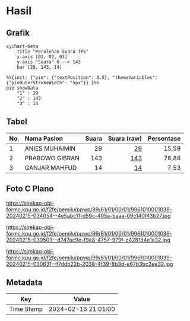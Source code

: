 # Hasil

## Grafik

```mermaid
xychart-beta
    title "Perolehan Suara TPS"
    x-axis [01, 02, 03]
    y-axis "Suara" 0 --> 143
    bar [29, 143, 14]
```

```mermaid
%%{init: {"pie": {"textPosition": 0.5}, "themeVariables": {"pieOuterStrokeWidth": "5px"}} }%%
pie showData
    "1" : 29
    "2" : 143
    "3" : 14
```

## Tabel

| No. | Nama Paslon    | Suara | Suara (raw) | Persentase |
|:--- |:-------------- | -----:| -----------:| ----------:|
| 1   | ANIES MUHAIMIN | 29    | [29][p-1]   | 15,59      |
| 2   | PRABOWO GIBRAN | 143   | [143][p-2]  | 76,88      |
| 3   | GANJAR MAHFUD  | 14    | [14][p-3]   | 7,53       |


[p-1]: https://github.com/gigit-pemilu/pemilu-2024-99-luar-negeri/blob/main/pilpres/hitung-suara/sub/99-luar-negeri/sub/61-kota-kinabalu-malaysia/sub/01-kota-kinabalu-malaysia/sub/0001-kota-kinabalu-malaysia/sub/039-ksk-028/sub/paslon-1.txt
[p-2]: https://github.com/gigit-pemilu/pemilu-2024-99-luar-negeri/blob/main/pilpres/hitung-suara/sub/99-luar-negeri/sub/61-kota-kinabalu-malaysia/sub/01-kota-kinabalu-malaysia/sub/0001-kota-kinabalu-malaysia/sub/039-ksk-028/sub/paslon-2.txt
[p-3]: https://github.com/gigit-pemilu/pemilu-2024-99-luar-negeri/blob/main/pilpres/hitung-suara/sub/99-luar-negeri/sub/61-kota-kinabalu-malaysia/sub/01-kota-kinabalu-malaysia/sub/0001-kota-kinabalu-malaysia/sub/039-ksk-028/sub/paslon-3.txt

## Foto C Plano

https://sirekap-obj-formc.kpu.go.id/f2fe/pemilu/ppwp/99/61/01/00/01/9961010001039-20240215-034054--4e5abc11-d59c-405a-baaa-09c140f43b27.jpg

https://sirekap-obj-formc.kpu.go.id/f2fe/pemilu/ppwp/99/61/01/00/01/9961010001039-20240215-030503--d747ac9e-f9e8-4757-979f-c4281d4e1a32.jpg

https://sirekap-obj-formc.kpu.go.id/f2fe/pemilu/ppwp/99/61/01/00/01/9961010001039-20240215-030631--f7ddb22b-2038-4f39-8b3d-e67b3bc2ee32.jpg


## Metadata

| Key        | Value               |
| ---------- | ------------------- |
| Time Stamp | 2024-02-16 21:01:00 |



